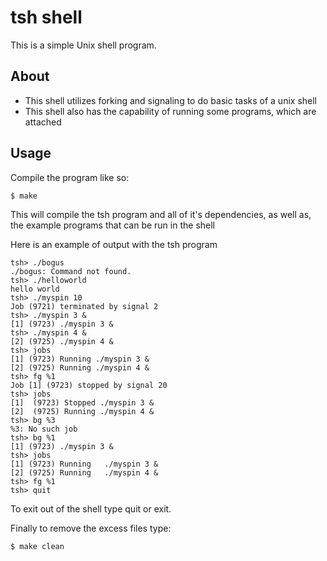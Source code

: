 # tsh shell

This is a simple Unix shell program.

About
-------
- This shell utilizes forking and signaling to do basic tasks of a unix shell
- This shell also has the capability of running some programs, which are attached

Usage
--------
Compile the program like so:
```bash
$ make
```
This will compile the tsh program and all of it's dependencies, as well as, the example programs that can be run in the shell

Here is an example of output with the tsh program

	tsh> ./bogus
	./bogus: Command not found.
	tsh> ./helloworld
	hello world
	tsh> ./myspin 10
	Job (9721) terminated by signal 2
	tsh> ./myspin 3 &
	[1] (9723) ./myspin 3 &
	tsh> ./myspin 4 &
	[2] (9725) ./myspin 4 &
	tsh> jobs
	[1] (9723) Running ./myspin 3 & 
	[2] (9725) Running ./myspin 4 & 
	tsh> fg %1
	Job [1] (9723) stopped by signal 20 
	tsh> jobs
	[1]  (9723) Stopped ./myspin 3 &
	[2]  (9725) Running ./myspin 4 &
	tsh> bg %3
	%3: No such job
	tsh> bg %1
	[1] (9723) ./myspin 3 &
	tsh> jobs
	[1] (9723) Running   ./myspin 3 &
	[2] (9725) Running   ./myspin 4 &
	tsh> fg %1
	tsh> quit


To exit out of the shell type quit or exit.

Finally to remove the excess files type:

	$ make clean